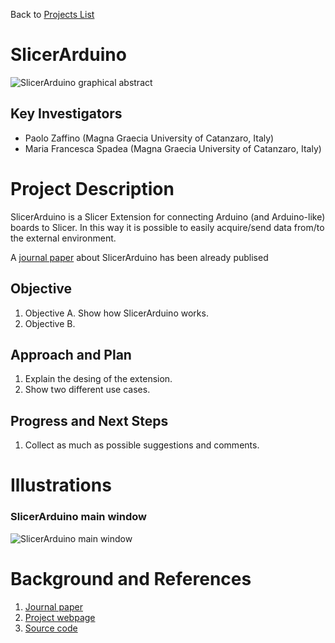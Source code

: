 Back to [Projects List](../../README.md#ProjectsList)

# SlicerArduino

![SlicerArduino graphical abstract](https://www.mdpi.com/bioengineering/bioengineering-07-00109/article_deploy/html/images/bioengineering-07-00109-ag.png)

## Key Investigators

- Paolo Zaffino (Magna Graecia University of Catanzaro, Italy)
- Maria Francesca Spadea (Magna Graecia University of Catanzaro, Italy)

# Project Description

SlicerArduino is a Slicer Extension for connecting Arduino (and Arduino-like) boards to Slicer.
In this way it is possible to easily acquire/send data from/to the external environment.

A [journal paper](https://www.mdpi.com/2306-5354/7/3/109) about SlicerArduino has been already publised

<!-- Add a short paragraph describing the project. -->

## Objective

<!-- Describe here WHAT you would like to achieve (what you will have as end result). -->

1. Objective A. Show how SlicerArduino works.
1. Objective B. 

## Approach and Plan

<!-- Describe here HOW you would like to achieve the objectives stated above. -->

1. Explain the desing of the extension.
1. Show two different use cases.

## Progress and Next Steps

<!-- Update this section as you make progress, describing of what you have ACTUALLY DONE. If there are specific steps that you could not complete then you can describe them here, too. -->

1. Collect as much as possible suggestions and comments.

# Illustrations

### SlicerArduino main window

![SlicerArduino main window](https://www.mdpi.com/bioengineering/bioengineering-07-00109/article_deploy/html/images/bioengineering-07-00109-g002.png)

<!-- Add pictures and links to videos that demonstrate what has been accomplished.
![Description of picture](Example2.jpg)
![Some more images](Example2.jpg)
-->

# Background and References

1. [Journal paper](https://www.mdpi.com/2306-5354/7/3/109)
1. [Project webpage](https://pzaffino.github.io/SlicerArduinoController/)
1. [Source code](https://github.com/pzaffino/SlicerArduinoController)

<!-- If you developed any software, include link to the source code repository. If possible, also add links to sample data, and to any relevant publications. -->
